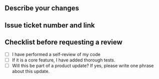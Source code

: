 ## Describe your changes 
 
## Issue ticket number and link 
 
## Checklist before requesting a review 
- [ ] I have performed a self-review of my code 
- [ ] If it is a core feature, I have added thorough tests. 
- [ ] Will this be part of a product update? If yes, please write one phrase about this update.